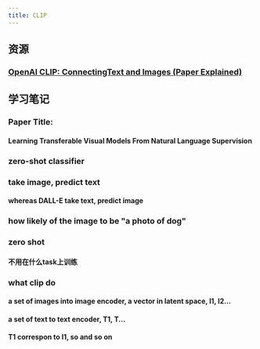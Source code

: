 ```yaml
---
title: CLIP
---
```


## 资源
### [OpenAI CLIP: ConnectingText and Images (Paper Explained)](https://www.youtube.com/watch?v=T9XSU0pKX2E)
## 学习笔记
### Paper Title:
#### Learning Transferable Visual Models From Natural Language Supervision
### zero-shot classifier
### take image, predict text
#### whereas DALL-E take text, predict image
### how likely of the image to be "a photo of dog"
### zero shot
#### 不用在什么task上训练
### what clip do
#### a set of images into image encoder, a vector in latent space, I1, I2...
#### a set of text to text encoder, T1, T...
#### T1 correspon to I1, so and so on
####
